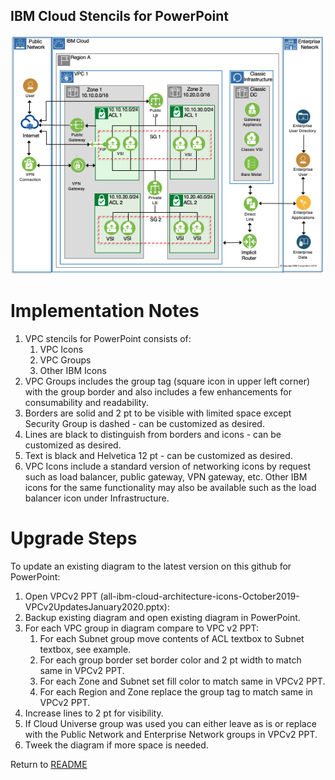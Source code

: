 ## IBM Cloud Stencils for PowerPoint

![VPCFull](/images/vpc-experience-full-powerpoint.png)

# Implementation Notes

1. VPC stencils for PowerPoint consists of:
    1. VPC Icons
    2. VPC Groups
    3. Other IBM Icons
2. VPC Groups includes the group tag (square icon in upper left corner) with the group border and also includes a few enhancements for consumability and readability.
3. Borders are solid and 2 pt to be visible with limited space except Security Group is dashed - can be customized as desired.
4. Lines are black to distinguish from borders and icons - can be customized as desired.
5. Text is black and Helvetica 12 pt - can be customized as desired.
6. VPC Icons include a standard version of networking icons by request such as load balancer, public gateway, VPN gateway, etc.  Other IBM icons for the same functionality may also be available such as the load balancer icon under Infrastructure.

# Upgrade Steps

To update an existing diagram to the latest version on this github for PowerPoint:
1. Open VPCv2 PPT (all-ibm-cloud-architecture-icons-October2019-VPCv2UpdatesJanuary2020.pptx): 
2. Backup existing diagram and open existing diagram in PowerPoint.
3. For each VPC group in diagram compare to VPC v2 PPT:
    1. For each Subnet group move contents of ACL textbox to Subnet textbox, see example.
    2. For each group border set border color and 2 pt width to match same in VPCv2 PPT.
    3. For each Zone and Subnet set fill color to match same in VPCv2 PPT.
    4. For each Region and Zone replace the group tag to match same in VPCv2 PPT.
4. Increase lines to 2 pt for visibility.
5. If Cloud Universe group was used you can either leave as is or replace with the Public Network and Enterprise Network groups in VPCv2 PPT.
6. Tweek the diagram if more space is needed.

Return to [README](/README.md)
